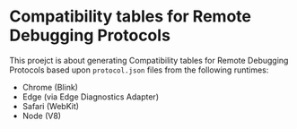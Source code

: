 # Compatibility tables for Remote Debugging Protocols

This proejct is about generating Compatibility tables for Remote Debugging Protocols based upon `protocol.json` files from the following runtimes:

- Chrome (Blink)
- Edge (via Edge Diagnostics Adapter)
- Safari (WebKit)
- Node (V8)


 
